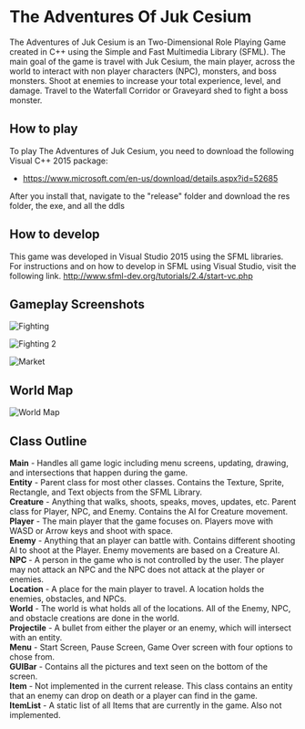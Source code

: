 # The Adventures Of Juk Cesium
The Adventures of Juk Cesium is an Two-Dimensional Role Playing Game created in C++ using the Simple and Fast Multimedia Library (SFML). The main goal of the game is travel with Juk Cesium, the main player, across the world to interact with non player characters (NPC), monsters, and boss monsters. Shoot at enemies to increase your total experience, level, and damage. Travel to the Waterfall Corridor or Graveyard shed to fight a boss monster. 

## How to play
To play The Adventures of Juk Cesium, you need to download the following Visual C++ 2015 package:
 - https://www.microsoft.com/en-us/download/details.aspx?id=52685

After you install that, navigate to the "release" folder and download the res folder, the exe, and all the ddls

## How to develop
This game was developed in Visual Studio 2015 using the SFML libraries. For instructions and on how to develop in SFML using Visual Studio, visit the following link. http://www.sfml-dev.org/tutorials/2.4/start-vc.php

## Gameplay Screenshots
![Fighting](https://raw.githubusercontent.com/bryonkucharski/TheAdventuresOfJukCesium/master/SFML_RPG/SFML_RPG/res/GitHubPictures/Fighting%20General%20Enemies.PNG "Battle Scene")

![Fighting 2](https://raw.githubusercontent.com/bryonkucharski/TheAdventuresOfJukCesium/master/SFML_RPG/SFML_RPG/res/GitHubPictures/enemy%20shooting%20at%20an%20angle.PNG "Battle Scene 2")

![Market](https://raw.githubusercontent.com/bryonkucharski/TheAdventuresOfJukCesium/master/SFML_RPG/SFML_RPG/res/GitHubPictures/Hanging%20out%20with%20the%20sheep.PNG "Market")

## World Map
![World Map](https://raw.githubusercontent.com/bryonkucharski/TheAdventuresOfJukCesium/master/SFML_RPG/SFML_RPG/res/GitHubPictures/World%20Map.png "World Map")

## Class Outline
<b>Main</b> - Handles all game logic including menu screens, updating, drawing, and intersections that happen during the game. <br>
<b>Entity</b> - Parent class for most other classes. Contains the Texture, Sprite, Rectangle, and Text objects from the SFML Library. <br>
<b>Creature</b> - Anything that walks, shoots, speaks, moves, updates, etc. Parent class for Player, NPC, and Enemy. Contains the AI for Creature movement.<br>
<b>Player</b> - The main player that the game focuses on. Players move with WASD or Arrow keys and shoot with space. <br>
<b>Enemy</b> - Anything that an player can battle with. Contains different shooting AI to shoot at the Player. Enemy movements are based on a Creature AI.<br>
<b>NPC </b> - A person in the game who is not controlled by the user. The player may not attack an NPC and the NPC does not attack at the player or enemies.<br>
<b>Location</b> - A place for the main player to travel. A location holds the enemies, obstacles, and NPCs.<br>
<b>World</b> - The world is what holds all of the locations. All of the Enemy, NPC, and obstacle creations are done in the world. <br>
<b>Projectile</b> - A bullet from either the player or an enemy, which will intersect with an entity.<br>
<b>Menu</b> - Start Screen, Pause Screen, Game Over screen with four options to chose from.<br>
<b>GUIBar</b> - Contains all the pictures and text seen on the bottom of the screen.<br>
<b>Item</b> - Not implemented in the current release. This class contains an entity that an enemy can drop on death or a player can find in the game. <br>
<b>ItemList</b> - A static list of all Items that are currently in the game. Also not implemented. <br>
